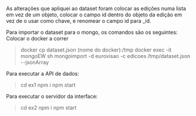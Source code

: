 As alterações que apliquei ao dataset foram colocar as edições numa lista em vez de um objeto, colocar o campo id dentro do objeto da edição em vez de o usar como chave, e renomear o campo id para _id.

Para importar o dataset para o mongo, os comandos são os seguintes:
Colocar o docker a correr
> docker cp dataset.json (nome do docker):/tmp
> docker exec -it mongoEW sh
> mongoimport -d eurovisao -c edicoes /tmp/dataset.json --jsonArray

Para executar a API de dados:
> cd ex1
> npm i
> npm start

Para executar o servidor da interface:
> cd ex2
> npm i
> npm start